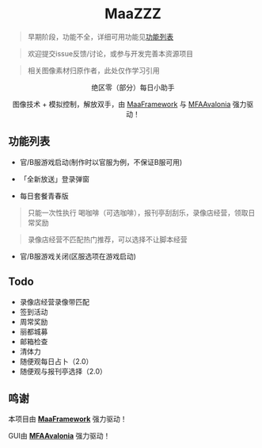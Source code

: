 <!-- markdownlint-disable MD033 MD041 -->

<div align="center">

# MaaZZZ

</div>

> 早期阶段，功能不全，详细可用功能见[功能列表](#功能列表)

> 欢迎提交issue反馈/讨论，或参与开发完善本资源项目

> 相关图像素材归原作者，此处仅作学习引用

<div align="center">

绝区零（部分）每日小助手

图像技术 + 模拟控制，解放双手，由 [MaaFramework](https://github.com/MaaXYZ/MaaFramework) 与 [MFAAvalonia](https://github.com/SweetSmellFox/MFAAvalonia) 强力驱动！

</div>

## 功能列表

- 官/B服游戏启动(制作时以官服为例，不保证B服可用)

- 「全新放送」登录弹窗

- 每日套餐青春版
> 只能一次性执行 喝咖啡（可选咖啡），报刊亭刮刮乐，录像店经营，领取日常奖励

> 录像店经营不匹配热门推荐，可以选择不让脚本经营

- 官/B服游戏关闭(区服选项在游戏启动)

## Todo

- 录像店经营录像带匹配
- 签到活动
- 周常奖励
- 丽都城募
- 邮箱检查
- 清体力
- 随便观每日占卜（2.0）
- 随便观与报刊亭选择（2.0）

## 鸣谢

本项目由 **[MaaFramework](https://github.com/MaaXYZ/MaaFramework)** 强力驱动！

GUI由 **[MFAAvalonia](https://github.com/SweetSmellFox/MFAAvalonia)** 强力驱动！
